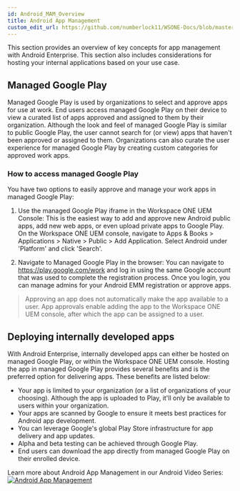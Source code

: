 ```yaml
---
id: Android_MAM_Overview
title: Android App Management
custom_edit_url: https://github.com/numberlock11/WSONE-Docs/blob/master/docs/Google/Android_MAM_Overview.md
---
```


This section provides an overview of key concepts for app management with Android Enterprise. This section also includes considerations for hosting your internal applications based on your use case.

## Managed Google Play
Managed Google Play is used by organizations to select and approve apps for use at work. End users access managed Google Play on their device to view a curated list of apps approved and assigned to them by their organization. Although the look and feel of managed Google Play is similar to public Google Play, the user cannot search for (or view) apps that haven't been approved or assigned to them. Organizations can also curate the user experience for managed Google Play by creating custom categories for approved work apps.

### How to access managed Google Play
You have two options to easily approve and manage your work apps in managed Google Play:

1) Use the managed Google Play iframe in the Workspace ONE UEM Console: This is the easiest way to add and approve new Android public apps, add new web apps, or even upload private apps to Google Play. On the Workspace ONE UEM console, navigate to Apps & Books > Applications > Native > Public > Add Application. Select Android under 'Platform' and click 'Search'.

2) Navigate to Managed Google Play in the browser: You can navigate to https://play.google.com/work and log in using the same Google account that was used to complete the registration process. Once you login, you can manage admins for your Android EMM registration or approve apps.

> Approving an app does not automatically make the app available to a user. App approvals enable adding the app to the Workspace ONE UEM console, after which the app can be assigned to a user.

## Deploying internally developed apps
With Android Enterprise, internally developed apps can either be hosted on managed Google Play, or within the Workspace ONE UEM console. Hosting the app in managed Google Play provides several benefits and is the preferred option for delivering apps. These benefits are listed below:

* Your app is limited to your organization (or a list of organizations of your choosing). Although the app is uploaded to Play, it'll only be available to users within your organization.
* Your apps are scanned by Google to ensure it meets best practices for Android app development.
* You can leverage Google's global Play Store infrastructure for app delivery and app updates.
* Alpha and beta testing can be achieved through Google Play.
* End users can download the app directly from managed Google Play on their enrolled device.

Learn more about Android App Management in our Android Video Series:
[![Android App Management](https://img.youtube.com/vi/DdSE-qFmRt8/0.jpg)](https://www.youtube.com/watch?v=DdSE-qFmRt8&t "VMware Series Episode 5: App Management")
